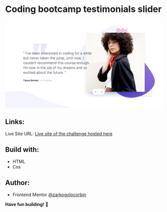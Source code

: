 # Coding bootcamp testimonials slider

![Design preview for the Coding bootcamp testimonials slider coding challenge](./design/desktop-design-slide-1.jpg)

## Links:

Live Site URL: [Live site of the challenge hosted here](https://zarkogolocorbin.github.io/coding-bootcamp-testimonials-slider/)

## Build with:

- HTML
- Css

## Author:

- Frontend Mentor [@zarkogolocorbin](https://www.frontendmentor.io/profile/zarkogolocorbin)

**Have fun building!** 🚀
